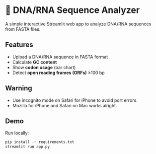 # 🧬 DNA/RNA Sequence Analyzer

A simple interactive Streamlit web app to analyze DNA/RNA sequences from FASTA files.

## Features
- Upload a DNA/RNA sequence in FASTA format
- Calculate **GC content**
- Show **codon usage** (bar chart)
- Detect **open reading frames (ORFs)** ≥100 bp

## Warning
- Use incognito mode on Safari for iPhone to avoid port errors.
- Mozilla for iPhone and Safari on Mac works alright.

  
## Demo
Run locally:
```bash
pip install -r requirements.txt
streamlit run app.py
